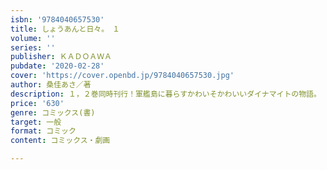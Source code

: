 ```yaml
---
isbn: '9784040657530'
title: しょうあんと日々。　１
volume: ''
series: ''
publisher: ＫＡＤＯＡＷＡ
pubdate: '2020-02-28'
cover: 'https://cover.openbd.jp/9784040657530.jpg'
author: 桑佳あさ／著
description: １，２巻同時刊行！軍艦島に暮らすかわいそかわいいダイナマイトの物語。
price: '630'
genre: コミックス(書)
target: 一般
format: コミック
content: コミックス・劇画

---
```


